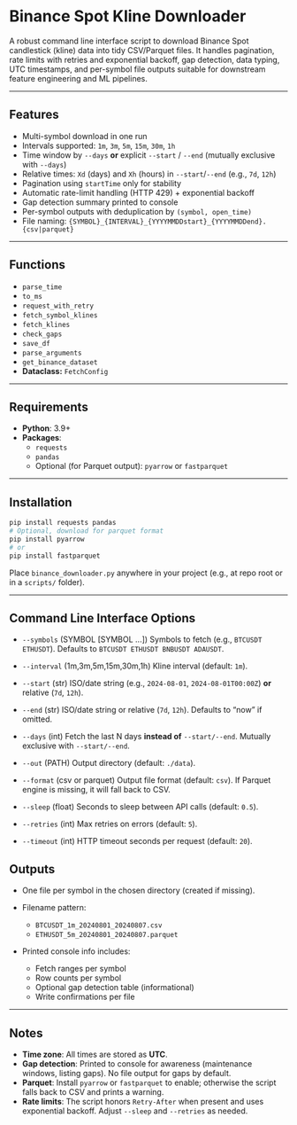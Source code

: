 # Binance Spot Kline Downloader

A robust command line interface script to download Binance Spot candlestick (kline) data into tidy CSV/Parquet files. It handles pagination, rate limits with retries and exponential backoff, gap detection, data typing, UTC timestamps, and per-symbol file outputs suitable for downstream feature engineering and ML pipelines.

---

## Features

- Multi-symbol download in one run
- Intervals supported: `1m`, `3m`, `5m`, `15m`, `30m`, `1h`
- Time window by `--days` **or** explicit `--start` / `--end` (mutually exclusive with `--days`)
- Relative times: `Xd` (days) and `Xh` (hours) in `--start`/`--end` (e.g., `7d`, `12h`)
- Pagination using `startTime` only for stability
- Automatic rate-limit handling (HTTP 429) + exponential backoff
- Gap detection summary printed to console
- Per-symbol outputs with deduplication by `(symbol, open_time)`
- File naming: `{SYMBOL}_{INTERVAL}_{YYYYMMDDstart}_{YYYYMMDDend}.{csv|parquet}`

---

## Functions

- `parse_time`
- `to_ms`
- `request_with_retry`
- `fetch_symbol_klines`
- `fetch_klines`
- `check_gaps`
- `save_df`
- `parse_arguments`
- `get_binance_dataset`
- **Dataclass:** `FetchConfig`

___

## Requirements

- **Python**: 3.9+
- **Packages**:
    - `requests`
    - `pandas`
    - Optional (for Parquet output): `pyarrow` or `fastparquet`

---

## Installation

```bash
pip install requests pandas
# Optional, download for parquet format
pip install pyarrow
# or
pip install fastparquet
```

Place `binance_downloader.py` anywhere in your project (e.g., at repo root or in a `scripts/` folder).

---

## Command Line Interface Options

- `--symbols` (SYMBOL [SYMBOL ...])
  Symbols to fetch (e.g., `BTCUSDT ETHUSDT`). Defaults to `BTCUSDT ETHUSDT BNBUSDT ADAUSDT`.

- `--interval` (1m,3m,5m,15m,30m,1h)
  Kline interval (default: `1m`).

- `--start` (str)
  ISO/date string (e.g., `2024-08-01`, `2024-08-01T00:00Z`) **or** relative (`7d`, `12h`).

- `--end` (str)
  ISO/date string or relative (`7d`, `12h`). Defaults to “now” if omitted.

- `--days` (int)
  Fetch the last N days **instead of** `--start/--end`. Mutually exclusive with `--start/--end`.

- `--out` (PATH)
  Output directory (default: `./data`).

- `--format` (csv or parquet)
  Output file format (default: `csv`). If Parquet engine is missing, it will fall back to CSV.

- `--sleep` (float)
  Seconds to sleep between API calls (default: `0.5`).

- `--retries` (int)
  Max retries on errors (default: `5`).

- `--timeout` (int)
  HTTP timeout seconds per request (default: `20`).

## Outputs

- One file per symbol in the chosen directory (created if missing).
- Filename pattern:
  - `BTCUSDT_1m_20240801_20240807.csv`
  - `ETHUSDT_5m_20240801_20240807.parquet`

- Printed console info includes:
  - Fetch ranges per symbol
  - Row counts per symbol
  - Optional gap detection table (informational)
  - Write confirmations per file

---

## Notes

- **Time zone**: All times are stored as **UTC**.
- **Gap detection**: Printed to console for awareness (maintenance windows, listing gaps). No file output for gaps by default.
- **Parquet**: Install `pyarrow` or `fastparquet` to enable; otherwise the script falls back to CSV and prints a warning.
- **Rate limits**: The script honors `Retry-After` when present and uses exponential backoff. Adjust `--sleep` and `--retries` as needed.
